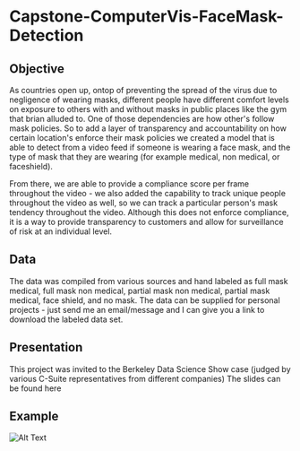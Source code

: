 # Capstone-ComputerVis-FaceMask-Detection

## Objective
As countries open up, ontop of preventing the spread of the virus due to negligence of wearing masks, different people have different comfort levels on exposure to others with and without masks in public places like the gym that brian alluded to. One of those dependencies  are how other's follow mask policies. So to add a layer of transparency and accountability on how certain location's enforce their mask policies we created a model that is able to detect from a video feed if someone is wearing a face mask, and the type of mask that they are wearing (for example medical, non medical, or faceshield).

From there, we are able to provide a compliance score per frame throughout the video - we also added the capability to track unique people throughout the video as well, so we can track a particular person's mask tendency throughout the video. Although this does not enforce compliance, it is a way to provide transparency to customers and allow for surveillance of risk at an individual level. 

## Data 
The data was compiled from various sources and hand labeled as full mask medical, full mask non medical, partial mask non medical, partial mask medical, face shield, and no mask. 
The data can be supplied for personal projects - just send me an email/message and I can give you a link to download the labeled data set. 

## Presentation 

This project was invited to the Berkeley Data Science Show case (judged by various C-Suite representatives from different companies) The slides can be found here  

## Example

![Alt Text](https://github.com/mitchellcli/Capstone-ComputerVis-FaceMask-Detection/blob/61c50f4f505ed68debf9d6f96ea693173fa583e6/FinalGif.gif)

